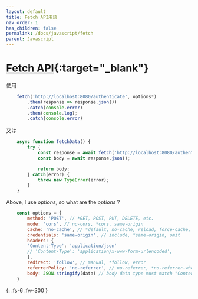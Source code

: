 ```yaml
---
layout: default
title: Fetch API用語
nav_order: 1
has_children: false
permalink: /docs/javascript/fetch
parent: Javascript
---
```


# [Fetch API](https://developer.mozilla.org/en-US/docs/Web/API/Fetch_API/Using_Fetch){:target="_blank"}

使用

```javascript
    fetch('http://localhost:8080/authenticate', options*)
        .then(response => response.json())
        .catch(console.error)
        .then(console.log);
        .catch(console.error)
```

又は

```javascript
    async function fetchData() {
        try {
            const response = await fetch('http://localhost:8080/authenticate', options*);
            const body = await response.json();

            return body;
        } catch(error) {
            throw new TypeError(error);
        }
    }
```

Above, I use *options*, so what are the *options* ?

```javascript
    const options = {
        method: 'POST', // *GET, POST, PUT, DELETE, etc.
        mode: 'cors', // no-cors, *cors, same-origin
        cache: 'no-cache', // *default, no-cache, reload, force-cache, only-if-cached
        credentials: 'same-origin', // include, *same-origin, omit
        headers: {
        'Content-Type': 'application/json'
        // 'Content-Type': 'application/x-www-form-urlencoded',
        },
        redirect: 'follow', // manual, *follow, error
        referrerPolicy: 'no-referrer', // no-referrer, *no-referrer-when-downgrade, origin, origin-when-cross-origin, same-origin, strict-origin, strict-origin-when-cross-origin, unsafe-url
        body: JSON.stringify(data) // body data type must match "Content-Type" header
    }
```

{: .fs-6 .fw-300 }
